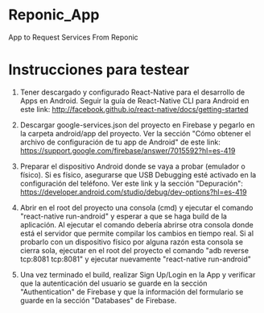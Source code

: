 # Reponic_App
App to Request Services From Reponic


# Instrucciones para testear

1) Tener descargado y configurado React-Native para el desarrollo de Apps en Android. Seguir la guía de React-Native CLI para Android en este link: http://facebook.github.io/react-native/docs/getting-started

2) Descargar google-services.json del proyecto en Firebase y pegarlo en la carpeta android/app del proyecto. Ver la sección "Cómo obtener el archivo de configuración de tu app de Android" de este link: https://support.google.com/firebase/answer/7015592?hl=es-419

3) Preparar el dispositivo Android donde se vaya a probar (emulador o físico). Si es físico, asegurarse que USB Debugging esté activado en la configuración del teléfono. Ver este link y la sección "Depuración": https://developer.android.com/studio/debug/dev-options?hl=es-419

4) Abrir en el root del proyecto una consola (cmd) y ejecutar el comando "react-native run-android" y esperar a que se haga build de la aplicación. Al ejecutar el comando debería abrirse otra consola donde está el servidor que permite compilar los cambios en tiempo real. Si al probarlo con un dispositivo físico por alguna razón esta consola se cierra sola, ejecutar en el root del proyecto el comando "adb reverse tcp:8081 tcp:8081" y ejecutar nuevamente "react-native run-android"

5) Una vez terminado el build, realizar Sign Up/Login en la App y verificar que la autenticación del usuario se guarde en la sección "Authentication" de Firebase y que la información del formulario se guarde en la sección "Databases" de Firebase.